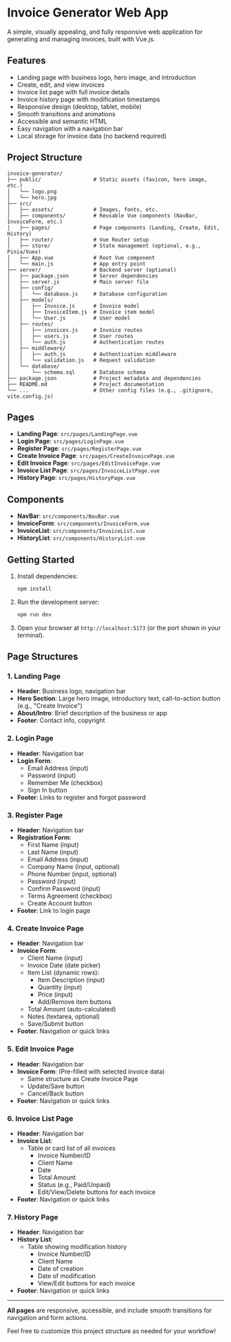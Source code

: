 # Invoice Generator Web App

A simple, visually appealing, and fully responsive web application for generating and managing invoices, built with Vue.js.

## Features

- Landing page with business logo, hero image, and introduction
- Create, edit, and view invoices
- Invoice list page with full invoice details
- Invoice history page with modification timestamps
- Responsive design (desktop, tablet, mobile)
- Smooth transitions and animations
- Accessible and semantic HTML
- Easy navigation with a navigation bar
- Local storage for invoice data (no backend required)

## Project Structure

```
invoice-generator/
├── public/                 # Static assets (favicon, hero image, etc.)
│   └── logo.png
│   └── hero.jpg
├── src/
│   ├── assets/             # Images, fonts, etc.
│   ├── components/         # Reusable Vue components (NavBar, InvoiceForm, etc.)
│   ├── pages/              # Page components (Landing, Create, Edit, History)
│   ├── router/             # Vue Router setup
│   ├── store/              # State management (optional, e.g., Pinia/Vuex)
│   ├── App.vue             # Root Vue component
│   └── main.js             # App entry point
├── server/                 # Backend server (optional)
│   ├── package.json        # Server dependencies
│   ├── server.js           # Main server file
│   ├── config/
│   │   └── database.js     # Database configuration
│   ├── models/
│   │   ├── Invoice.js      # Invoice model
│   │   ├── InvoiceItem.js  # Invoice item model
│   │   └── User.js         # User model
│   ├── routes/
│   │   ├── invoices.js     # Invoice routes
│   │   ├── users.js        # User routes
│   │   └── auth.js         # Authentication routes
│   ├── middleware/
│   │   ├── auth.js         # Authentication middleware
│   │   └── validation.js   # Request validation
│   └── database/
│       └── schema.sql      # Database schema
├── package.json            # Project metadata and dependencies
├── README.md               # Project documentation
└── ...                     # Other config files (e.g., .gitignore, vite.config.js)
```

## Pages

- **Landing Page**: `src/pages/LandingPage.vue`
- **Login Page**: `src/pages/LoginPage.vue`
- **Register Page**: `src/pages/RegisterPage.vue`
- **Create Invoice Page**: `src/pages/CreateInvoicePage.vue`
- **Edit Invoice Page**: `src/pages/EditInvoicePage.vue`
- **Invoice List Page**: `src/pages/InvoiceListPage.vue`
- **History Page**: `src/pages/HistoryPage.vue`

## Components

- **NavBar**: `src/components/NavBar.vue`
- **InvoiceForm**: `src/components/InvoiceForm.vue`
- **InvoiceList**: `src/components/InvoiceList.vue`
- **HistoryList**: `src/components/HistoryList.vue`

## Getting Started

1. Install dependencies:
   ```bash
   npm install
   ```
2. Run the development server:
   ```bash
   npm run dev
   ```
3. Open your browser at `http://localhost:5173` (or the port shown in your terminal).

## Page Structures

### 1. Landing Page
- **Header**: Business logo, navigation bar
- **Hero Section**: Large hero image, introductory text, call-to-action button (e.g., "Create Invoice")
- **About/Intro**: Brief description of the business or app
- **Footer**: Contact info, copyright

### 2. Login Page
- **Header**: Navigation bar
- **Login Form**:
  - Email Address (input)
  - Password (input)
  - Remember Me (checkbox)
  - Sign In button
- **Footer**: Links to register and forgot password

### 3. Register Page
- **Header**: Navigation bar
- **Registration Form**:
  - First Name (input)
  - Last Name (input)
  - Email Address (input)
  - Company Name (input, optional)
  - Phone Number (input, optional)
  - Password (input)
  - Confirm Password (input)
  - Terms Agreement (checkbox)
  - Create Account button
- **Footer**: Link to login page

### 4. Create Invoice Page
- **Header**: Navigation bar
- **Invoice Form**:
  - Client Name (input)
  - Invoice Date (date picker)
  - Item List (dynamic rows):
    - Item Description (input)
    - Quantity (input)
    - Price (input)
    - Add/Remove item buttons
  - Total Amount (auto-calculated)
  - Notes (textarea, optional)
  - Save/Submit button
- **Footer**: Navigation or quick links

### 5. Edit Invoice Page
- **Header**: Navigation bar
- **Invoice Form**: (Pre-filled with selected invoice data)
  - Same structure as Create Invoice Page
  - Update/Save button
  - Cancel/Back button
- **Footer**: Navigation or quick links

### 6. Invoice List Page
- **Header**: Navigation bar
- **Invoice List**:
  - Table or card list of all invoices
    - Invoice Number/ID
    - Client Name
    - Date
    - Total Amount
    - Status (e.g., Paid/Unpaid)
    - Edit/View/Delete buttons for each invoice
- **Footer**: Navigation or quick links

### 7. History Page
- **Header**: Navigation bar
- **History List**:
  - Table showing modification history
    - Invoice Number/ID
    - Client Name
    - Date of creation
    - Date of modification
    - View/Edit buttons for each invoice
- **Footer**: Navigation or quick links

---

**All pages** are responsive, accessible, and include smooth transitions for navigation and form actions.

Feel free to customize this project structure as needed for your workflow! 